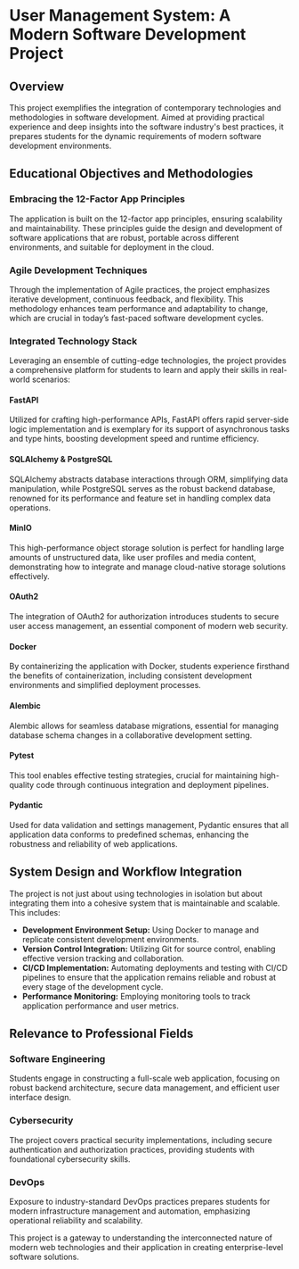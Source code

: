 # User Management System: A Modern Software Development Project

## Overview

This project exemplifies the integration of contemporary technologies and methodologies in software development. Aimed at providing practical experience and deep insights into the software industry's best practices, it prepares students for the dynamic requirements of modern software development environments.

## Educational Objectives and Methodologies

### Embracing the 12-Factor App Principles

The application is built on the 12-factor app principles, ensuring scalability and maintainability. These principles guide the design and development of software applications that are robust, portable across different environments, and suitable for deployment in the cloud.

### Agile Development Techniques

Through the implementation of Agile practices, the project emphasizes iterative development, continuous feedback, and flexibility. This methodology enhances team performance and adaptability to change, which are crucial in today’s fast-paced software development cycles.

### Integrated Technology Stack

Leveraging an ensemble of cutting-edge technologies, the project provides a comprehensive platform for students to learn and apply their skills in real-world scenarios:

#### FastAPI
Utilized for crafting high-performance APIs, FastAPI offers rapid server-side logic implementation and is exemplary for its support of asynchronous tasks and type hints, boosting development speed and runtime efficiency.

#### SQLAlchemy & PostgreSQL
SQLAlchemy abstracts database interactions through ORM, simplifying data manipulation, while PostgreSQL serves as the robust backend database, renowned for its performance and feature set in handling complex data operations.

#### MinIO
This high-performance object storage solution is perfect for handling large amounts of unstructured data, like user profiles and media content, demonstrating how to integrate and manage cloud-native storage solutions effectively.

#### OAuth2
The integration of OAuth2 for authorization introduces students to secure user access management, an essential component of modern web security.

#### Docker
By containerizing the application with Docker, students experience firsthand the benefits of containerization, including consistent development environments and simplified deployment processes.

#### Alembic
Alembic allows for seamless database migrations, essential for managing database schema changes in a collaborative development setting.

#### Pytest
This tool enables effective testing strategies, crucial for maintaining high-quality code through continuous integration and deployment pipelines.

#### Pydantic
Used for data validation and settings management, Pydantic ensures that all application data conforms to predefined schemas, enhancing the robustness and reliability of web applications.

## System Design and Workflow Integration

The project is not just about using technologies in isolation but about integrating them into a cohesive system that is maintainable and scalable. This includes:

- **Development Environment Setup:** Using Docker to manage and replicate consistent development environments.
- **Version Control Integration:** Utilizing Git for source control, enabling effective version tracking and collaboration.
- **CI/CD Implementation:** Automating deployments and testing with CI/CD pipelines to ensure that the application remains reliable and robust at every stage of the development cycle.
- **Performance Monitoring:** Employing monitoring tools to track application performance and user metrics.

## Relevance to Professional Fields

### Software Engineering
Students engage in constructing a full-scale web application, focusing on robust backend architecture, secure data management, and efficient user interface design.

### Cybersecurity
The project covers practical security implementations, including secure authentication and authorization practices, providing students with foundational cybersecurity skills.

### DevOps
Exposure to industry-standard DevOps practices prepares students for modern infrastructure management and automation, emphasizing operational reliability and scalability.

This project is a gateway to understanding the interconnected nature of modern web technologies and their application in creating enterprise-level software solutions.
